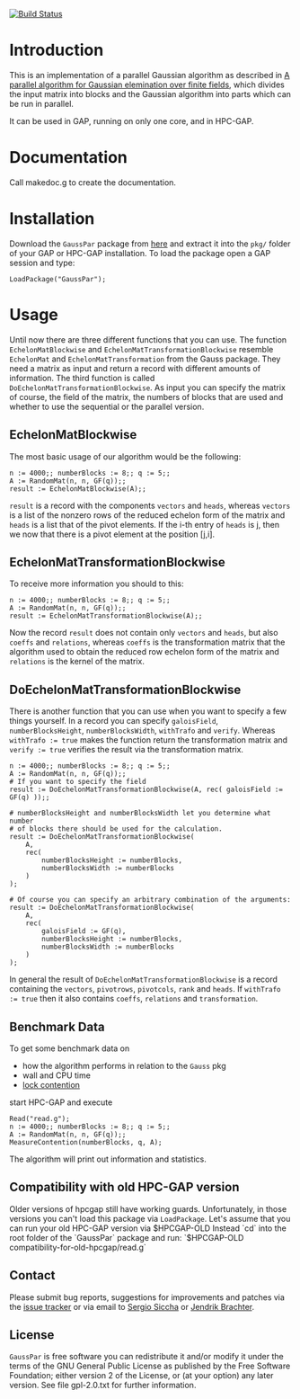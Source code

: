 [![Build Status](https://github.com/gap-packages/GaussPar/workflows/CI/badge.svg?branch=master)](https://github.com/gap-packages/GaussPar/actions?query=workflow%3ACI+branch%3Amaster)
# Introduction

This is an implementation of a parallel Gaussian algorithm as described in
[A parallel algorithm for Gaussian elemination over finite fields](
https://arxiv.org/abs/1806.04211),
which divides the input matrix into blocks and the Gaussian algorithm into
parts which can be run in parallel.

It can be used in GAP, running on only one core, and in HPC-GAP.

# Documentation

Call makedoc.g to create the documentation.

# Installation

Download the `GaussPar` package from [here](
https://github.com/lbfm-rwth/GaussPar/archive/master.zip) and extract it into
the `pkg/` folder of your GAP or HPC-GAP installation.
To load the package open a GAP session and type:
```
LoadPackage("GaussPar");
```

# Usage

Until now there are three different functions that you can use. The function
`EchelonMatBlockwise` and `EchelonMatTransformationBlockwise` resemble
`EchelonMat` and `EchelonMatTransformation` from the Gauss package. They need a
matrix as input and return a record with different amounts of information.
The third function is called `DoEchelonMatTransformationBlockwise`. As input
you can specify the matrix of course, the field of the matrix, the numbers of
blocks that are used and whether to use the sequential or the parallel version.

## EchelonMatBlockwise

The most basic usage of our algorithm would be the following:
```
n := 4000;; numberBlocks := 8;; q := 5;;
A := RandomMat(n, n, GF(q));;
result := EchelonMatBlockwise(A);;
```

`result` is a record with the components `vectors` and `heads`, whereas
`vectors` is a list of the nonzero rows of the reduced echelon form of the
matrix and `heads` is a list that of the pivot elements. If the i-th entry of
`heads` is j, then we now that there is a pivot element at the position [j,i].

## EchelonMatTransformationBlockwise

To receive more information you should to this:
```
n := 4000;; numberBlocks := 8;; q := 5;;
A := RandomMat(n, n, GF(q));;
result := EchelonMatTransformationBlockwise(A);;
```

Now the record `result` does not contain only `vectors` and `heads`, but also
`coeffs` and `relations`, whereas `coeffs` is the transformation matrix that
the algorithm used to obtain the reduced row echelon form of the matrix and
`relations` is the kernel of the matrix.

## DoEchelonMatTransformationBlockwise

There is another function that you can use when you want to specify a few
things yourself. In a record you can specify `galoisField`,
`numberBlocksHeight`, `numberBlocksWidth`, `withTrafo` and `verify`. Whereas
`withTrafo := true` makes the function return the transformation matrix and
`verify := true` verifies the result via the transformation matrix.

```
n := 4000;; numberBlocks := 8;; q := 5;;
A := RandomMat(n, n, GF(q));;
# If you want to specify the field
result := DoEchelonMatTransformationBlockwise(A, rec( galoisField := GF(q) ));;

# numberBlocksHeight and numberBlocksWidth let you determine what number
# of blocks there should be used for the calculation.
result := DoEchelonMatTransformationBlockwise(
    A,
    rec(
        numberBlocksHeight := numberBlocks,
        numberBlocksWidth := numberBlocks
    )
);

# Of course you can specify an arbitrary combination of the arguments:
result := DoEchelonMatTransformationBlockwise(
    A,
    rec(
        galoisField := GF(q),
        numberBlocksHeight := numberBlocks,
        numberBlocksWidth := numberBlocks
    )
);
```

In general the result of `DoEchelonMatTransformationBlockwise` is a record
containing the `vectors`, `pivotrows`, `pivotcols`, `rank` and `heads`. If
`withTrafo := true` then it also contains `coeffs`, `relations` and
`transformation`.

## Benchmark Data

To get some benchmark data on
- how the algorithm performs in relation to the `Gauss` pkg
- wall and CPU time
- [lock contention](
https://en.wikipedia.org/wiki/Lock_%28computer_science%29#Granularity)

start HPC-GAP and execute
```
Read("read.g");
n := 4000;; numberBlocks := 8;; q := 5;;
A := RandomMat(n, n, GF(q));;
MeasureContention(numberBlocks, q, A);
```

The algorithm will print out information and statistics.

## Compatibility with old HPC-GAP version
Older versions of hpcgap still have working guards. Unfortunately, in those
versions you can't load this package via `LoadPackage`.
Let's assume that you can run your old HPC-GAP version via $HPCGAP-OLD
Instead `cd` into the root folder of the `GaussPar` package and run:
`$HPCGAP-OLD compatibility-for-old-hpcgap/read.g`

## Contact

Please submit bug reports, suggestions for improvements and patches via
the [issue tracker](https://github.com/lbfm-rwth/GaussPar/issues)
or via email to
[Sergio Siccha](mailto:siccha@mathematik.uni-kl.de)
or
[Jendrik Brachter](mailto:brachter@cs.uni-kl.de).

## License

`GaussPar` is free software you can redistribute it and/or modify it
under the terms of the GNU General Public License as published by the Free
Software Foundation; either version 2 of the License, or (at your option) any
later version.
See file gpl-2.0.txt for further information.
